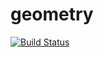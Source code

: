 # geometry

[![Build Status](https://travis-ci.org/VolodyaGV/geometry.svg?branch=master)](https://travis-ci.org/VolodyaGV/geometry)
